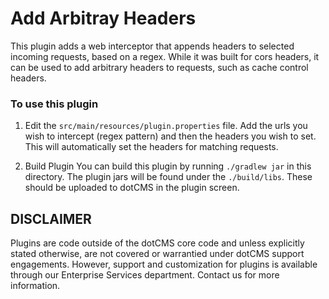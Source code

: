 # Add Arbitray Headers
This plugin adds a web interceptor that appends headers to selected incoming requests, based on a regex. While it was built for cors headers, it can be used to add arbitrary headers to requests, such as cache control headers.


### To use this plugin
1. Edit the `src/main/resources/plugin.properties` file. Add the urls you wish to intercept (regex pattern) and then the headers you wish to set.  This will automatically set the headers for matching requests.

3. Build Plugin
You can build this plugin by running `./gradlew jar` in this directory.  The plugin jars will be found under the `./build/libs`.  These should be uploaded to dotCMS in the plugin screen.

## DISCLAIMER
Plugins are code outside of the dotCMS core code and unless explicitly stated otherwise, are not covered or warrantied  under dotCMS support engagements. However, support and customization for plugins is available through our Enterprise Services department. Contact us for more information.

